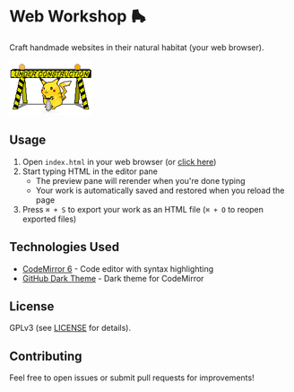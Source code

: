 # Web Workshop 🛼

Craft handmade websites in their natural habitat (your web browser).

<img src="images/pika_construction.gif">

## Usage

1. Open `index.html` in your web browser (or <a href="https://hunterirving.github.io/web_workshop/">click here</a>)
2. Start typing HTML in the editor pane
    - The preview pane will rerender when you're done typing
    - Your work is automatically saved and restored when you reload the page
3. Press `⌘ + S` to export your work as an HTML file (`⌘ + O` to reopen exported files)

## Technologies Used

- [CodeMirror 6](https://codemirror.net/) - Code editor with syntax highlighting
- [GitHub Dark Theme](https://github.com/fsegurai/codemirror-themes) - Dark theme for CodeMirror

## License

GPLv3 (see <a href="LICENSE">LICENSE</a> for details).

## Contributing

Feel free to open issues or submit pull requests for improvements!
